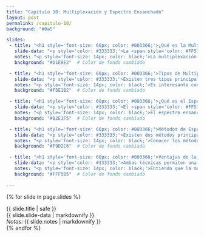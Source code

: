```yaml
---
title: "Capítulo 10: Multiplexación y Espectro Ensanchado"
layout: post
permalink: /capitulo-10/
background: "#0a5"

slides:
 - title: "<h1 style='font-size: 60px; color: #003366;'>¿Qué es la Multiplexación?</h1>"
   slide-data: "<p style='color: #333333;'>La <span style='color: #FF5733; font-weight: bold;'>multiplexación</span> permite que múltiples señales compartan el ancho de banda de un único enlace físico, optimizando así el uso del canal.</p>"
   notes: "<p style='font-size: 14px; color: black;'>La multiplexación es una técnica esencial en las telecomunicaciones. Entiendo que permite la coexistencia de múltiples señales en un solo canal, lo que resulta en un uso más eficiente de los recursos disponibles.</p>"
   background: "#D1E8E2"  # Color de fondo cambiado

 - title: "<h1 style='font-size: 60px; color: #003366;'>Tipos de Multiplexación</h1>"
   slide-data: "<p style='color: #333333;'>Existen tres tipos principales de multiplexación:<ul><li><strong>Multiplexación por División de Frecuencia (FDM)</strong>: Se usa en señales analógicas, como en la transmisión de radio.</li><li><strong>Multiplexación por División de Longitud de Onda (WDM)</strong>: Común en enlaces de fibra óptica, dividiendo señales de luz.</li><li><strong>Multiplexación por División de Tiempo (TDM)</strong>: Combina varias señales digitales en un solo canal.</li></ul></p>"
   notes: "<p style='font-size: 14px; color: black;'>Es interesante conocer los diferentes tipos de multiplexación. Cada uno tiene sus aplicaciones específicas y entiendo que el uso adecuado de estos métodos puede mejorar la eficiencia de las transmisiones.</p>"
   background: "#F5E1B2"  # Color de fondo cambiado

 - title: "<h1 style='font-size: 60px; color: #003366;'>¿Qué es el Espectro Ensanchado?</h1>"
   slide-data: "<p style='color: #333333;'>El <span style='color: #FF5733; font-weight: bold;'>espectro ensanchado</span> incrementa el ancho de banda de una señal para mejorar su seguridad y reducir interferencias.</p>"
   notes: "<p style='font-size: 14px; color: black;'>El espectro ensanchado es un concepto fascinante, ya que mejora la seguridad de las transmisiones. Me parece esencial en entornos donde la protección de datos es crítica.</p>"
   background: "#B2E1F5"  # Color de fondo cambiado

 - title: "<h1 style='font-size: 60px; color: #003366;'>Métodos de Espectro Ensanchado</h1>"
   slide-data: "<p style='color: #333333;'>Existen dos métodos principales:<ul><li><strong>Espectro Ensanchado por Salto de Frecuencia (FHSS)</strong>: La frecuencia cambia aleatoriamente, minimizando interferencias.</li><li><strong>Espectro Ensanchado de Secuencia Directa (DSSS)</strong>: Cada bit de la señal se expande en una serie de bits (chips) para mejorar la inmunidad al ruido.</li></ul></p>"
   notes: "<p style='font-size: 14px; color: black;'>Conocer los métodos de espectro ensanchado me ayuda a entender cómo se protegen las señales en las comunicaciones. La variedad de técnicas disponibles resalta la complejidad y la sofisticación de las tecnologías de comunicación modernas.</p>"
   background: "#F9D2C6"  # Color de fondo cambiado

 - title: "<h1 style='font-size: 60px; color: #003366;'>Ventajas de la Multiplexación y Espectro Ensanchado</h1>"
   slide-data: "<p style='color: #333333;'>Ambas técnicas permiten una <span style='color: #FF5733; font-weight: bold;'>transmisión de datos</span> más segura, eficiente y con mayor capacidad, optimizando el uso del ancho de banda.</p>"
   notes: "<p style='font-size: 14px; color: black;'>Entiendo que la multiplexación y el espectro ensanchado son cruciales para la eficiencia de las redes modernas. Su implementación puede mejorar significativamente la capacidad de transmisión y la seguridad de los datos.</p>"
   background: "#FFF5B5"  # Color de fondo cambiado

---
```


{% for slide in page.slides %}                 
<section data-background="{% if slide.image %}{{slide.image}}{% elsif slide.background %}{{slide.background}}{% else %}{{page.background}}{% endif %}">
        <div>{{ slide.title | safe }}</div>
        <div>{{ slide.slide-data | markdownify }}</div>
        <div><em>Notas:</em> {{ slide.notes | markdownify }}</div>
</section>               
{% endfor %}
